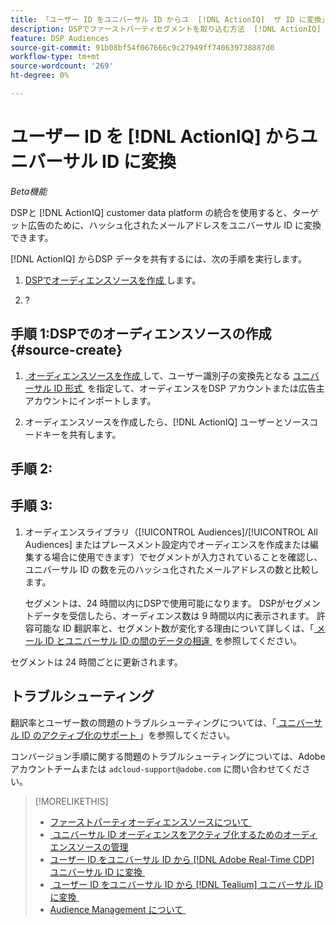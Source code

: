 ```yaml
---
title: 「ユーザー ID をユニバーサル ID からユ  [!DNL ActionIQ]  ザ ID に変換」
description: DSPでファーストパーティセグメントを取り込む方法  [!DNL ActionIQ]  説明します。
feature: DSP Audiences
source-git-commit: 91b08bf54f067666c9c27949ff740639738887d0
workflow-type: tm+mt
source-wordcount: '269'
ht-degree: 0%

---
```


# ユーザー ID を [!DNL ActionIQ] からユニバーサル ID に変換

*Beta機能*

DSPと [!DNL ActionIQ] customer data platform の統合を使用すると、ターゲット広告のために、ハッシュ化されたメールアドレスをユニバーサル ID に変換できます。

[!DNL ActionIQ] からDSP<!-- NN --> データを共有するには、次の手順を実行します。

1. [DSPでオーディエンスソースを作成 &#x200B;](#source-create) します。

1. ?

## 手順 1:DSPでのオーディエンスソースの作成 {#source-create}

1. [&#x200B; オーディエンスソースを作成 &#x200B;](source-manage.md) して、ユーザー識別子の変換先となる [&#x200B; ユニバーサル ID 形式 &#x200B;](source-about.md) を指定して、オーディエンスをDSP アカウントまたは広告主アカウントにインポートします。

1. オーディエンスソースを作成したら、[!DNL ActionIQ] ユーザーとソースコードキーを共有します。

## 手順 2:

## 手順 3:

1. オーディエンスライブラリ（[!UICONTROL Audiences]/[!UICONTROL All Audiences] またはプレースメント設定内でオーディエンスを作成または編集する場合に使用できます）でセグメントが入力されていることを確認し、ユニバーサル ID の数を元のハッシュ化されたメールアドレスの数と比較します。

   セグメントは、24 時間以内にDSPで使用可能になります。 DSPがセグメントデータを受信したら、オーディエンス数は 9 時間以内に表示されます。 許容可能な ID 翻訳率と、セグメント数が変化する理由について詳しくは、「[&#x200B; メール ID とユニバーサル ID の間のデータの相違 &#x200B;](#universal-ids-data-variances) を参照してください。

セグメントは 24 時間ごとに更新されます。

## トラブルシューティング

翻訳率とユーザー数の問題のトラブルシューティングについては、「[&#x200B; ユニバーサル ID のアクティブ化のサポート &#x200B;](/help/dsp/audiences/universal-ids.md)」を参照してください。

コンバージョン手順に関する問題のトラブルシューティングについては、Adobeアカウントチームまたは `adcloud-support@adobe.com` に問い合わせてください。

>[!MORELIKETHIS]
>
>* [&#x200B; ファーストパーティオーディエンスソースについて &#x200B;](/help/dsp/audiences/sources/source-about.md)
>* [&#x200B; ユニバーサル ID オーディエンスをアクティブ化するためのオーディエンスソースの管理 &#x200B;](source-manage.md)
>* [&#x200B; ユーザー ID をユニバーサル ID から  [!DNL Adobe Real-Time CDP]  ユニバーサル ID に変換 &#x200B;](/help/dsp/audiences/sources/source-adobe-rtcdp.md)
>* [&#x200B; ユーザー ID をユニバーサル ID から  [!DNL Tealium]  ユニバーサル ID に変換 &#x200B;](/help/dsp/audiences/sources/source-tealium.md)
>* [Audience Management について &#x200B;](/help/dsp/audiences/audience-about.md)
